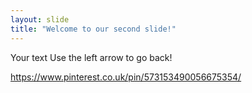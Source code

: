 ```yaml
---
layout: slide
title: "Welcome to our second slide!"
---
```

Your text
Use the left arrow to go back!

https://www.pinterest.co.uk/pin/573153490056675354/
